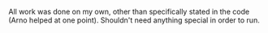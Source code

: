 All work was done on my own, other than specifically stated in the code (Arno helped at one point). Shouldn't need anything
special in order to run.
